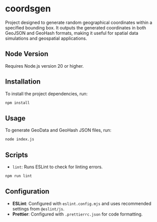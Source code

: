 # coordsgen

Project designed to generate random geographical coordinates within a specified bounding box. It outputs the generated coordinates in both GeoJSON and GeoHash formats, making it useful for spatial data simulations and geospatial applications.

## Node Version

Requires Node.js version 20 or higher.

## Installation

To install the project dependencies, run:

```sh
npm install
```

## Usage

To generate GeoData and GeoHash JSON files, run:

```sh
node index.js
```

## Scripts

- `lint`: Runs ESLint to check for linting errors.

```sh
npm run lint
```

## Configuration

- **ESLint**: Configured with `eslint.config.mjs` and uses recommended settings from `@eslint/js`.
- **Prettier**: Configured with `.prettierrc.json` for code formatting.
